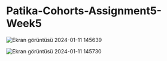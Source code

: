 # Patika-Cohorts-Assignment5-Week5


![Ekran görüntüsü 2024-01-11 145639](https://github.com/karakusmetin/Patika-Cohorts-Assignment1-Week1/assets/106442941/5d867a7f-2f2e-4f16-8fca-955a8286507e)


![Ekran görüntüsü 2024-01-11 145730](https://github.com/karakusmetin/Patika-Cohorts-Assignment1-Week1/assets/106442941/62d664fd-7699-49a8-a3c2-261aa0574872)
